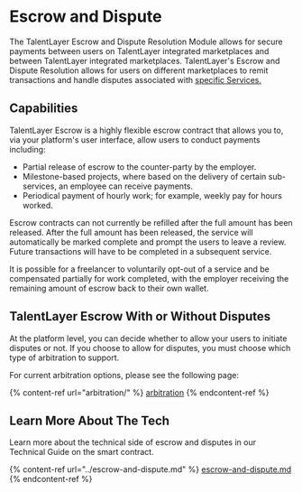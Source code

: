 # Escrow and Dispute

The TalentLayer Escrow and Dispute Resolution Module allows for secure payments between users on TalentLayer integrated marketplaces and between TalentLayer integrated marketplaces. TalentLayer's Escrow and Dispute Resolution allows for users on different marketplaces to remit transactions and handle disputes associated with [specific Services.](../../../basics/elements/jobs-and-proposals.md)

## Capabilities

TalentLayer Escrow is a highly flexible escrow contract that allows you to, via your platform's user interface, allow users to conduct payments including:&#x20;

* Partial release of escrow to the counter-party by the employer.&#x20;
* Milestone-based projects, where based on the delivery of certain sub-services, an employee can receive payments.
* Periodical payment of hourly work; for example, weekly pay for hours worked.

Escrow contracts can not currently be refilled after the full amount has been released. After the full amount has been released, the service will automatically be marked complete and prompt the users to leave a review. Future transactions will have to be completed in a subsequent service.

It is possible for a freelancer to voluntarily opt-out of a service and be compensated partially for work completed, with the employer receiving the remaining amount of escrow back to their own wallet.

## TalentLayer Escrow With or Without Disputes

At the platform level, you can decide whether to allow your users to initiate disputes or not. If you choose to allow for disputes, you must choose which type of arbitration to support.&#x20;

For current arbitration options, please see the following page:&#x20;

{% content-ref url="arbitration/" %}
[arbitration](arbitration/)
{% endcontent-ref %}

## Learn More About The Tech

Learn more about the technical side of escrow and disputes in our Technical Guide on the smart contract.&#x20;

{% content-ref url="../escrow-and-dispute.md" %}
[escrow-and-dispute.md](../escrow-and-dispute.md)
{% endcontent-ref %}
